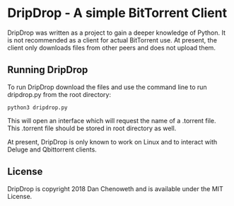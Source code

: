 # DripDrop - A simple BitTorrent Client

DripDrop was written as a project to gain a deeper knowledge of Python. It is not recommended as a client for actual BitTorrent use. At present, the client only downloads files from other peers and does not upload them.

## Running DripDrop
To run DripDrop download the files and use the command line to run dripdrop.py from the root directory:

```
python3 dripdrop.py
```

This will open an interface which will request the name of a .torrent file. This .torrent file should be stored in root directory as well.

At present, DripDrop is only known to work on Linux and to interact with Deluge and Qbittorrent clients.

## License
DripDrop is copyright 2018 Dan Chenoweth and is available under the MIT License.
